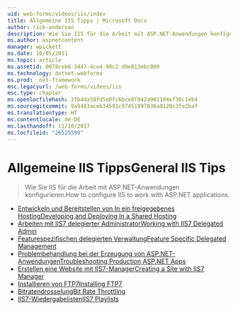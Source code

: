 ```yaml
---
uid: web-forms/videos/iis/index
title: Allgemeine IIS Tipps | Microsoft Docs
author: rick-anderson
description: Wie Sie IIS für die Arbeit mit ASP.NET-Anwendungen konfigurieren.
ms.author: aspnetcontent
manager: wpickett
ms.date: 10/05/2011
ms.topic: article
ms.assetid: 0078ceb6-3447-4ce4-90c2-d0e013ebc000
ms.technology: dotnet-webforms
ms.prod: .net-framework
msc.legacyurl: /web-forms/videos/iis
msc.type: chapter
ms.openlocfilehash: 2fb4da58fd5e0fc6bce8f042a9811d4ef30c1eb4
ms.sourcegitcommit: 9a9483aceb34591c97451997036a9120c3fe2baf
ms.translationtype: HT
ms.contentlocale: de-DE
ms.lasthandoff: 11/10/2017
ms.locfileid: "26525599"
---
```

<a name="general-iis-tips"></a><span data-ttu-id="78dc9-103">Allgemeine IIS Tipps</span><span class="sxs-lookup"><span data-stu-id="78dc9-103">General IIS Tips</span></span>
====================
> <span data-ttu-id="78dc9-104">Wie Sie IIS für die Arbeit mit ASP.NET-Anwendungen konfigurieren.</span><span class="sxs-lookup"><span data-stu-id="78dc9-104">How to configure IIS to work with ASP.NET applications.</span></span>


- [<span data-ttu-id="78dc9-105">Entwickeln und Bereitstellen von In ein freigegebenes Hosting</span><span class="sxs-lookup"><span data-stu-id="78dc9-105">Developing and Deploying In a Shared Hosting</span></span>](developing-and-deploying-in-a-shared-hosting.md)
- [<span data-ttu-id="78dc9-106">Arbeiten mit IIS7 delegierter Administrator</span><span class="sxs-lookup"><span data-stu-id="78dc9-106">Working with IIS7 Delegated Admin</span></span>](working-with-iis7-deligated-admin.md)
- [<span data-ttu-id="78dc9-107">Featurespezifischen delegierten Verwaltung</span><span class="sxs-lookup"><span data-stu-id="78dc9-107">Feature Specific Delegated Management</span></span>](feature-specific-delegated-management.md)
- [<span data-ttu-id="78dc9-108">Problembehandlung bei der Erzeugung von ASP.NET-Anwendungen</span><span class="sxs-lookup"><span data-stu-id="78dc9-108">Troubleshooting Production ASP.NET Apps</span></span>](troubleshooting-production-aspnet-apps.md)
- [<span data-ttu-id="78dc9-109">Erstellen eine Website mit IIS7-Manager</span><span class="sxs-lookup"><span data-stu-id="78dc9-109">Creating a Site with IIS7 Manager</span></span>](creating-a-site-with-iis7-manager.md)
- [<span data-ttu-id="78dc9-110">Installieren von FTP7</span><span class="sxs-lookup"><span data-stu-id="78dc9-110">Installing FTP7</span></span>](installing-ftp7.md)
- [<span data-ttu-id="78dc9-111">Bitratendrosselung</span><span class="sxs-lookup"><span data-stu-id="78dc9-111">Bit Rate Throttling</span></span>](bit-rate-throttling.md)
- [<span data-ttu-id="78dc9-112">IIS7-Wiedergabelisten</span><span class="sxs-lookup"><span data-stu-id="78dc9-112">IIS7 Playlists</span></span>](iis7-playlists.md)
